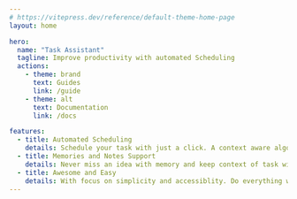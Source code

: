 ```yaml
---
# https://vitepress.dev/reference/default-theme-home-page
layout: home

hero:
  name: "Task Assistant"
  tagline: Improve productivity with automated Scheduling
  actions:
    - theme: brand
      text: Guides
      link: /guide
    - theme: alt
      text: Documentation
      link: /docs

features:
  - title: Automated Scheduling
    details: Schedule your task with just a click. A context aware algorithms takes care of it. 
  - title: Memories and Notes Support
    details: Never miss an idea with memory and keep context of task with notes
  - title: Awesome and Easy
    details: With focus on simplicity and accessiblity. Do everything with minimal effort possible.
---
```


